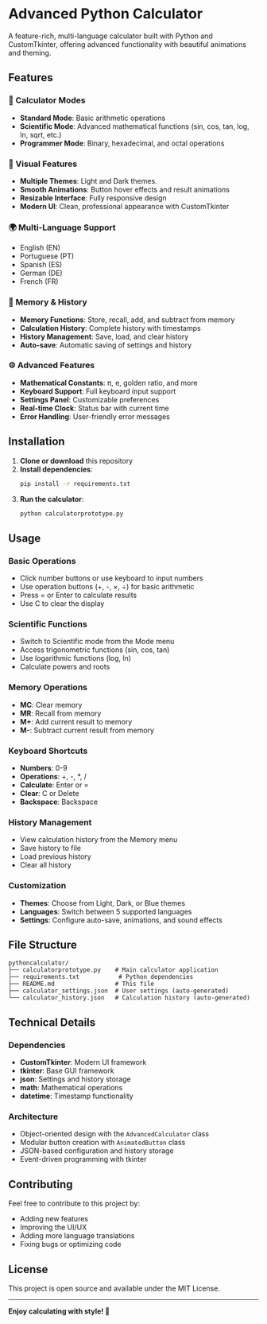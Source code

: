 # Advanced Python Calculator

A feature-rich, multi-language calculator built with Python and CustomTkinter, offering advanced functionality with beautiful animations and theming.

## Features

### 🧮 Calculator Modes
- **Standard Mode**: Basic arithmetic operations
- **Scientific Mode**: Advanced mathematical functions (sin, cos, tan, log, ln, sqrt, etc.)
- **Programmer Mode**: Binary, hexadecimal, and octal operations

### 🎨 Visual Features
- **Multiple Themes**: Light and Dark themes.
- **Smooth Animations**: Button hover effects and result animations
- **Resizable Interface**: Fully responsive design
- **Modern UI**: Clean, professional appearance with CustomTkinter

### 🌍 Multi-Language Support
- English (EN)
- Portuguese (PT)
- Spanish (ES)
- German (DE)
- French (FR)

### 💾 Memory & History
- **Memory Functions**: Store, recall, add, and subtract from memory
- **Calculation History**: Complete history with timestamps
- **History Management**: Save, load, and clear history
- **Auto-save**: Automatic saving of settings and history

### ⚙️ Advanced Features
- **Mathematical Constants**: π, e, golden ratio, and more
- **Keyboard Support**: Full keyboard input support
- **Settings Panel**: Customizable preferences
- **Real-time Clock**: Status bar with current time
- **Error Handling**: User-friendly error messages

## Installation

1. **Clone or download** this repository
2. **Install dependencies**:
   ```bash
   pip install -r requirements.txt
   ```
3. **Run the calculator**:
   ```bash
   python calculatorprototype.py
   ```

## Usage

### Basic Operations
- Click number buttons or use keyboard to input numbers
- Use operation buttons (+, -, ×, ÷) for basic arithmetic
- Press = or Enter to calculate results
- Use C to clear the display

### Scientific Functions
- Switch to Scientific mode from the Mode menu
- Access trigonometric functions (sin, cos, tan)
- Use logarithmic functions (log, ln)
- Calculate powers and roots

### Memory Operations
- **MC**: Clear memory
- **MR**: Recall from memory
- **M+**: Add current result to memory
- **M-**: Subtract current result from memory

### Keyboard Shortcuts
- **Numbers**: 0-9
- **Operations**: +, -, *, /
- **Calculate**: Enter or =
- **Clear**: C or Delete
- **Backspace**: Backspace

### History Management
- View calculation history from the Memory menu
- Save history to file
- Load previous history
- Clear all history

### Customization
- **Themes**: Choose from Light, Dark, or Blue themes
- **Languages**: Switch between 5 supported languages
- **Settings**: Configure auto-save, animations, and sound effects

## File Structure

```
pythoncalculator/
├── calculatorprototype.py    # Main calculator application
├── requirements.txt           # Python dependencies
├── README.md                 # This file
├── calculator_settings.json  # User settings (auto-generated)
└── calculator_history.json   # Calculation history (auto-generated)
```

## Technical Details

### Dependencies
- **CustomTkinter**: Modern UI framework
- **tkinter**: Base GUI framework
- **json**: Settings and history storage
- **math**: Mathematical operations
- **datetime**: Timestamp functionality

### Architecture
- Object-oriented design with the `AdvancedCalculator` class
- Modular button creation with `AnimatedButton` class
- JSON-based configuration and history storage
- Event-driven programming with tkinter

## Contributing

Feel free to contribute to this project by:
- Adding new features
- Improving the UI/UX
- Adding more language translations
- Fixing bugs or optimizing code

## License

This project is open source and available under the MIT License.

---

**Enjoy calculating with style! 🚀**
